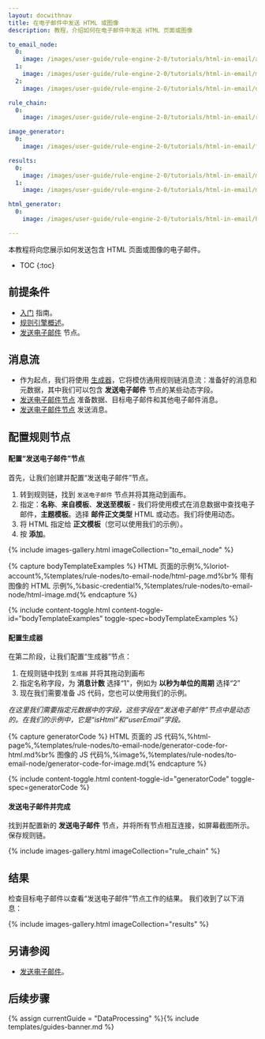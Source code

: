 ```yaml
---
layout: docwithnav
title: 在电子邮件中发送 HTML 或图像
description: 教程，介绍如何在电子邮件中发送 HTML 页面或图像

to_email_node:
  0:
    image: /images/user-guide/rule-engine-2-0/tutorials/html-in-email/add_rule_node_to_email.png
  1:
    image: /images/user-guide/rule-engine-2-0/tutorials/html-in-email/mail_body_type.png
  2:
    image: /images/user-guide/rule-engine-2-0/tutorials/html-in-email/dynamic_body_template.png

rule_chain:
  0:
    image: /images/user-guide/rule-engine-2-0/tutorials/html-in-email/rule_chain.png

image_generator:
  0:
    image: /images/user-guide/rule-engine-2-0/tutorials/html-in-email/function_generate_image_to_email.png

results:
  0:
    image: /images/user-guide/rule-engine-2-0/tutorials/html-in-email/message_from_tb_html.png
  1:
    image: /images/user-guide/rule-engine-2-0/tutorials/html-in-email/message_from_tb_image.png

html_generator:
  0:
    image: /images/user-guide/rule-engine-2-0/tutorials/html-in-email/html_to_email_generator.png

---
```


本教程将向您展示如何发送包含 HTML 页面或图像的电子邮件。

* TOC
{:toc}

## 前提条件

* [入门](/docs/getting-started-guides/helloworld/) 指南。
* [规则引擎概述](/docs/user-guide/rule-engine-2-0/overview/)。
* [发送电子邮件](/docs/user-guide/rule-engine-2-0/external-nodes/#send-email-node) 节点。


## 消息流
- 作为起点，我们将使用 [生成器](/docs/user-guide/rule-engine-2-0/action-nodes/#generator-node)，它将模仿通用规则链消息流：准备好的消息和元数据，其中我们可以包含 **发送电子邮件** 节点的某些动态字段。
- [发送电子邮件节点](/docs/user-guide/rule-engine-2-0/transformation-nodes/#to-email-node) 准备数据、目标电子邮件和其他电子邮件消息。
- [发送电子邮件节点](/docs/user-guide/rule-engine-2-0/external-nodes/#send-email-node) 发送消息。

## 配置规则节点

#### 配置“发送电子邮件”节点

首先，让我们创建并配置“发送电子邮件”节点。

1. 转到规则链，找到 `发送电子邮件` 节点并将其拖动到画布。
2. 指定：**名称**、**来自模板**、**发送至模板** - 我们将使用模式在消息数据中查找电子邮件，**主题模板**。选择 **邮件正文类型** HTML 或动态。我们将使用动态。
3. 将 HTML 指定给 **正文模板**（您可以使用我们的示例）。
4. 按 **添加**。

{% include images-gallery.html imageCollection="to_email_node" %}

{% capture bodyTemplateExamples %}
HTML 页面的示例%,%loriot-account%,%templates/rule-nodes/to-email-node/html-page.md%br%
带有图像的 HTML 示例%,%basic-credential%,%templates/rule-nodes/to-email-node/html-image.md{% endcapture %}

{% include content-toggle.html content-toggle-id="bodyTemplateExamples" toggle-spec=bodyTemplateExamples %}

#### 配置生成器
在第二阶段，让我们配置“生成器”节点：
1. 在规则链中找到 `生成器` 并将其拖动到画布
2. 指定名称字段，为 **消息计数** 选择“1”，例如为 **以秒为单位的周期** 选择“2”
3. 现在我们需要准备 JS 代码，您也可以使用我们的示例。

*在这里我们需要指定元数据中的字段，这些字段在“发送电子邮件”节点中是动态的。在我们的示例中，它是“isHtml”和“userEmail”字段。*

{% capture generatorCode %}
HTML 页面的 JS 代码%,%html-page%,%templates/rule-nodes/to-email-node/generator-code-for-html.md%br%
图像的 JS 代码%,%image%,%templates/rule-nodes/to-email-node/generator-code-for-image.md{% endcapture %}

{% include content-toggle.html content-toggle-id="generatorCode" toggle-spec=generatorCode %}

#### 发送电子邮件并完成
找到并配置新的 **发送电子邮件** 节点，并将所有节点相互连接，如屏幕截图所示。
保存规则链。

{% include images-gallery.html imageCollection="rule_chain" %}

## 结果
检查目标电子邮件以查看“发送电子邮件”节点工作的结果。
我们收到了以下消息：

{% include images-gallery.html imageCollection="results" %}

## 另请参阅

- [发送电子邮件](/docs/user-guide/rule-engine-2-0/tutorials/send-email/)。

## 后续步骤

{% assign currentGuide = "DataProcessing" %}{% include templates/guides-banner.md %}